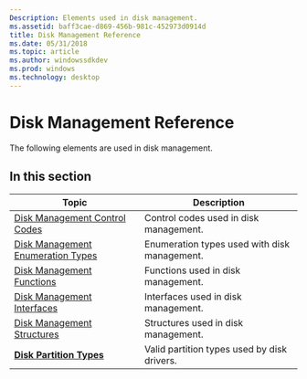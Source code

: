 ```yaml
---
Description: Elements used in disk management.
ms.assetid: baff3cae-d869-456b-981c-452973d0914d
title: Disk Management Reference
ms.date: 05/31/2018
ms.topic: article
ms.author: windowssdkdev
ms.prod: windows
ms.technology: desktop
---
```


# Disk Management Reference

The following elements are used in disk management.

## In this section



| Topic                                                                                 | Description                                             |
|---------------------------------------------------------------------------------------|---------------------------------------------------------|
| [Disk Management Control Codes](disk-management-control-codes.md)<br/>         | Control codes used in disk management.<br/>       |
| [Disk Management Enumeration Types](disk-management-enumeration-types.md)<br/> | Enumeration types used with disk management.<br/> |
| [Disk Management Functions](disk-management-functions.md)<br/>                 | Functions used in disk management.<br/>           |
| [Disk Management Interfaces](disk-management-interfaces.md)<br/>               | Interfaces used in disk management.<br/>          |
| [Disk Management Structures](disk-management-structures.md)<br/>               | Structures used in disk management.<br/>          |
| [**Disk Partition Types**](disk-partition-types.md)<br/>                       | Valid partition types used by disk drivers.<br/>  |



 

 

 




